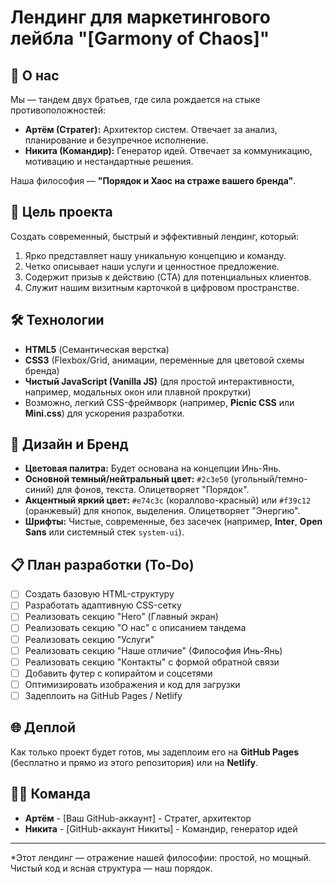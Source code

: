 # Лендинг для маркетингового лейбла "[Garmony of Chaos]"
## 🧠 О нас

Мы — тандем двух братьев, где сила рождается на стыке противоположностей:
*   **Артём (Стратег):** Архитектор систем. Отвечает за анализ, планирование и безупречное исполнение.
*   **Никита (Командир):** Генератор идей. Отвечает за коммуникацию, мотивацию и нестандартные решения.

Наша философия — **"Порядок и Хаос на страже вашего бренда"**.

## 🚀 Цель проекта

Создать современный, быстрый и эффективный лендинг, который:
1.  Ярко представляет нашу уникальную концепцию и команду.
2.  Четко описывает наши услуги и ценностное предложение.
3.  Содержит призыв к действию (CTA) для потенциальных клиентов.
4.  Служит нашим визитным карточкой в цифровом пространстве.

## 🛠 Технологии

*   **HTML5** (Семантическая верстка)
*   **CSS3** (Flexbox/Grid, анимации, переменные для цветовой схемы бренда)
*   **Чистый JavaScript (Vanilla JS)** (для простой интерактивности, например, модальных окон или плавной прокрутки)
*   Возможно, легкий CSS-фреймворк (например, **Picnic CSS** или **Mini.css**) для ускорения разработки.


## 🎨 Дизайн и Бренд

*   **Цветовая палитра:** Будет основана на концепции Инь-Янь.
  *   **Основной темный/нейтральный цвет:** `#2c3e50` (угольный/темно-синий) для фонов, текста. Олицетворяет "Порядок".
  *   **Акцентный яркий цвет:** `#e74c3c` (кораллово-красный) или `#f39c12` (оранжевый) для кнопок, выделения. Олицетворяет "Энергию".
*   **Шрифты:** Чистые, современные, без засечек (например, **Inter**, **Open Sans** или системный стек `system-ui`).

## 📋 План разработки (To-Do)

-   [ ] Создать базовую HTML-структуру
-   [ ] Разработать адаптивную CSS-сетку
-   [ ] Реализовать секцию "Hero" (Главный экран)
-   [ ] Реализовать секцию "О нас" с описанием тандема
-   [ ] Реализовать секцию "Услуги"
-   [ ] Реализовать секцию "Наше отличие" (Философия Инь-Янь)
-   [ ] Реализовать секцию "Контакты" с формой обратной связи
-   [ ] Добавить футер с копирайтом и соцсетями
-   [ ] Оптимизировать изображения и код для загрузки
-   [ ] Задеплоить на GitHub Pages / Netlify

## 🌐 Деплой

Как только проект будет готов, мы задеплоим его на **GitHub Pages** (бесплатно и прямо из этого репозитория) или на **Netlify**.

## 👨‍💻 Команда

*   **Артём** - [Ваш GitHub-аккаунт] - Стратег, архитектор
*   **Никита** - [GitHub-аккаунт Никиты] - Командир, генератор идей

---

*Этот лендинг — отражение нашей философии: простой, но мощный. Чистый код и ясная структура — наш порядок.
